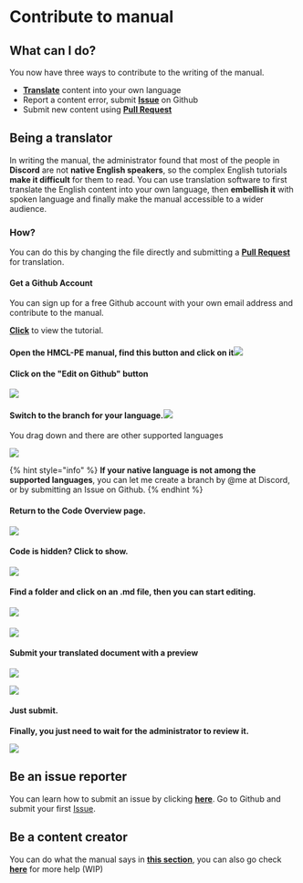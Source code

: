 # Contribute to manual

## What can I do?

You now have three ways to contribute to the writing of the manual.

* [**Translate**](../#language-support) content into your own language
* Report a content error, submit [**Issue**](https://github.com/panda-lsy/HMCL-PE-User-Manual/issues) on Github
* Submit new content using [**Pull Request**](https://github.com/panda-lsy/HMCL-PE-User-Manual/pulls)

## Being a translator

In writing the manual, the administrator found that most of the people in **Discord** are not **native English speakers**, so the complex English tutorials **make it difficult** for them to read. You can use translation software to first translate the English content into your own language, then **embellish it** with spoken language and finally make the manual accessible to a wider audience.

### How?

You can do this by changing the file directly and submitting a [**Pull Request**](https://github.com/panda-lsy/HMCL-PE-User-Manual/pulls) for translation.

#### Get a Github Account

You can sign up for a free Github account with your own email address and contribute to the manual.

[**Click**](../asking-questions-by-third-party-software/github/get-your-github-account.md)  to view the tutorial.

#### Open the HMCL-PE manual, find this button and click on it![](<../.gitbook/assets/image (4).png>)

#### Click on the "Edit on Github" button

![](<../.gitbook/assets/image (3).png>)

#### Switch to the branch for your language.![](<../.gitbook/assets/image (7).png>)

You drag down and there are other supported languages

![](<../.gitbook/assets/image (18).png>)

{% hint style="info" %}
**If your native language is not among the supported languages**, you can let me create a branch by @me at Discord, or by submitting an Issue on Github.
{% endhint %}

#### Return to the Code Overview page.

![](<../.gitbook/assets/image (19).png>)

#### Code is hidden? Click to show.

![](<../.gitbook/assets/image (21).png>)

#### Find a folder and click on an .md file, then you can start editing.

![](<../.gitbook/assets/image (1).png>)

#### ![](<../.gitbook/assets/image (9).png>)

#### Submit your translated document with a preview

![](../.gitbook/assets/image.png)

![](<../.gitbook/assets/image (20).png>)

#### Just submit.

**Finally, you just need to wait for the administrator to review it.**

![](<../.gitbook/assets/image (22).png>)

## Be an issue reporter

You can learn how to submit an issue by clicking [**here**](../asking-questions-by-third-party-software/github/submit-an-issue.md). Go to Github and submit your first [Issue](https://github.com/panda-lsy/HMCL-PE-User-Manual/issues).

## Be a content creator

You can do what the manual says in [**this section**](contribute-to-manual.md#being-a-translator), you can also go check [**here**](../asking-questions-by-third-party-software/github/add-pull-requests-wip.md) for more help (WIP)
